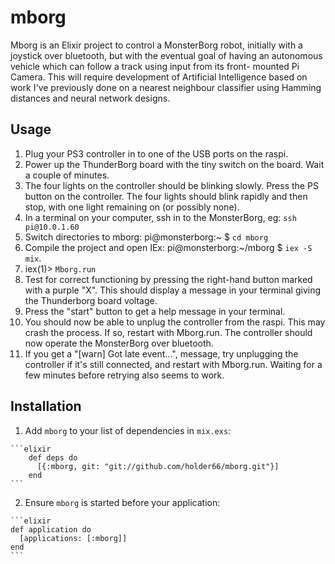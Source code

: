 # mborg

Mborg is an Elixir project to control a MonsterBorg robot, initially
with a joystick over bluetooth, but with the eventual goal of having an
autonomous vehicle which can follow a track using input from its front-
mounted Pi Camera. This will require development of Artificial Intelligence
based on work I've previously done on a nearest neighbour classifier using
Hamming distances and neural network designs.

## Usage

1. Plug your PS3 controller in to one of the USB ports on the raspi.
2. Power up the ThunderBorg board with the tiny switch on the board. Wait a couple of minutes.
3. The four lights on the controller should be blinking slowly. Press the PS
button on the controller. The four lights should blink rapidly and then stop, with
one light remaining on (or possibly none).
4. In a terminal on your computer, ssh in to the MonsterBorg, eg: `ssh pi@10.0.1.60`
5. Switch directories to mborg: pi@monsterborg:~ $ `cd mborg`
6. Compile the project and open IEx: pi@monsterborg:~/mborg $ `iex -S mix`.
7. iex(1)> `Mborg.run`
8. Test for correct functioning by pressing the right-hand button marked with a purple "X".
This should display a message in your terminal giving the Thunderborg board voltage.
9. Press the "start" button to get a help message in your terminal.
10. You should now be able to unplug the controller from the raspi. This may
crash the process. If so, restart with Mborg.run. The controller should now
operate the MonsterBorg over bluetooth.
11. If you get a "[warn]  Got late event...", message, try unplugging the controller
if it's still connected, and restart with Mborg.run. Waiting for a few minutes before retrying also seems to work.


## Installation

  1. Add `mborg` to your list of dependencies in `mix.exs`:

    ```elixir
		def deps do
		  [{:mborg, git: "git://github.com/holder66/mborg.git"}]
		end
    ```

  2. Ensure `mborg` is started before your application:

    ```elixir
    def application do
      [applications: [:mborg]]
    end
    ```
